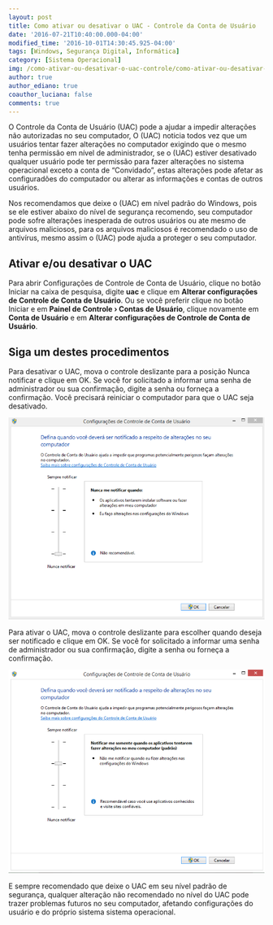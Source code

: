 ```yaml
---
layout: post
title: Como ativar ou desativar o UAC - Controle da Conta de Usuário
date: '2016-07-21T10:40:00.000-04:00'
modified_time: '2016-10-01T14:30:45.925-04:00'
tags: [Windows, Segurança Digital, Informática]
category: [Sistema Operacional]
img: /como-ativar-ou-desativar-o-uac-controle/como-ativar-ou-desativar-o-uac-controle.jpg
author: true
author_ediano: true
coauthor_luciana: false
comments: true
---
```


O Controle da Conta de Usuário (UAC) pode a ajudar a impedir alterações não autorizadas no seu computador, O (UAC) noticia todos vez que um usuários tentar fazer alterações no computador exigindo que o mesmo tenha permissão em nível de administrador, se o (UAC) estiver desativado qualquer usuário pode ter permissão para fazer alterações no sistema operacional exceto a conta de “Convidado”, estas alterações pode afetar as configuradões do computador ou alterar as informações e contas de outros usuários.

Nos recomendamos que deixe o (UAC) em nível padrão do Windows, pois se ele estiver abaixo do nível de segurança recomendo, seu computador pode sofre alterações inesperada de outros usuários ou ate mesmo de arquivos maliciosos, para os arquivos maliciosos é recomendado o uso de antivírus, mesmo assim o (UAC) pode ajuda a proteger o seu computador.

## Ativar e/ou desativar o UAC
Para abrir Configurações de Controle de Conta de Usuário, clique no botão Iniciar na caixa de pesquisa, digite **uac** e clique em **Alterar configurações de Controle de Conta de Usuário**. Ou se você preferir clique no botão Iniciar e em **Painel de Controle › Contas de Usuário**, clique novamente em **Conta de Usuário** e em **Alterar configurações de Controle de Conta de Usuário**.

## Siga um destes procedimentos
Para desativar o UAC, mova o controle deslizante para a posição Nunca notificar e clique em OK. Se você for solicitado a informar uma senha de administrador ou sua confirmação, digite a senha ou forneça a confirmação. Você precisará reiniciar o computador para que o UAC seja desativado.

![Configurações de conta de usuário, nível baixo](/img/post/como-ativar-ou-desativar-o-uac-controle/configuracao-conta-usuario-baixo.png)

Para ativar o UAC, mova o controle deslizante para escolher quando deseja ser notificado e clique em OK. Se você for solicitado a informar uma senha de administrador ou sua confirmação, digite a senha ou forneça a confirmação.

![Configurações de conta de usuário, nível recomendado](/img/post/como-ativar-ou-desativar-o-uac-controle/configuracao-conta-usuario-recomendado.png)

E sempre recomendado que deixe o UAC em seu nível padrão de segurança, qualquer alteração não recomendado no nível do UAC pode trazer problemas futuros no seu computador, afetando configurações do usuário e do próprio sistema sistema operacional.